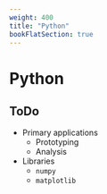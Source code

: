 ```yaml
---
weight: 400
title: "Python"
bookFlatSection: true
---
```


# Python

## ToDo

- Primary applications
  - Prototyping
  - Analysis
- Libraries
  - `numpy`
  - `matplotlib`
